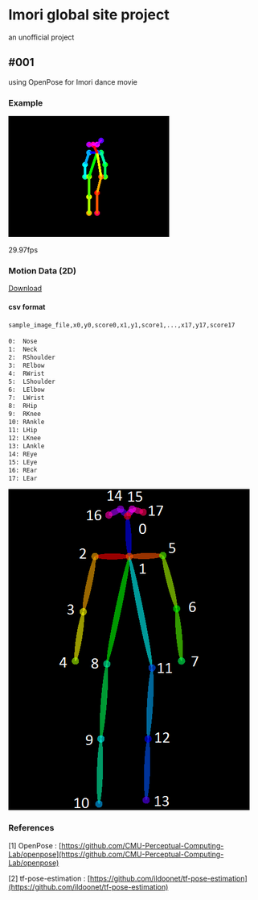 # Imori global site project

an unofficial project

## #001

using OpenPose for Imori dance movie

### Example

![i001/example.gif](i001/example.gif "example.gif")

29.97fps

### Motion Data (2D)

[Download](i001/motion_data.zip?raw=true "motion_data.zip")

#### csv format

    sample_image_file,x0,y0,score0,x1,y1,score1,...,x17,y17,score17

    0:  Nose
    1:  Neck
    2:  RShoulder
    3:  RElbow
    4:  RWrist
    5:  LShoulder
    6:  LElbow
    7:  LWrist
    8:  RHip
    9:  RKnee
    10: RAnkle
    11: LHip
    12: LKnee
    13: LAnkle
    14: REye
    15: LEye
    16: REar
    17: LEar

![i001/keypoints_pose.png](i001/keypoints_pose.png "keypoints_pose.png")

### References

[1] OpenPose : [https://github.com/CMU-Perceptual-Computing-Lab/openpose](https://github.com/CMU-Perceptual-Computing-Lab/openpose)

[2] tf-pose-estimation : [https://github.com/ildoonet/tf-pose-estimation](https://github.com/ildoonet/tf-pose-estimation)
